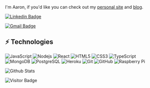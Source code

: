 I'm Aaron, if you'd like you can check out my [personal site](https://ashmortar.io) and [blog](https://ashmortar.io/blog).

[![Linkedin Badge](https://img.shields.io/badge/-aaronrosspdx-blue?style=flat-square&logo=Linkedin&logoColor=white&link=https://www.linkedin.com/in/aaronrosspdx/)](https://www.linkedin.com/in/aaronrosspdx/)


[![Gmail Badge](https://img.shields.io/badge/-ashmortar@gmail.com-c14438?style=flat-square&logo=Gmail&logoColor=white&link=mailto:ashmortar@gmail.com)](mailto:ashmortar@gmail.com)

## ⚡ Technologies

![JavaScript](https://img.shields.io/badge/-JavaScript-black?style=flat-square&logo=javascript)
![Nodejs](https://img.shields.io/badge/-Nodejs-black?style=flat-square&logo=Node.js)
![React](https://img.shields.io/badge/-React-black?style=flat-square&logo=react)
![HTML5](https://img.shields.io/badge/-HTML5-E34F26?style=flat-square&logo=html5&logoColor=white)
![CSS3](https://img.shields.io/badge/-CSS3-1572B6?style=flat-square&logo=css3)
![TypeScript](https://img.shields.io/badge/-TypeScript-007ACC?style=flat-square&logo=typescript)
![MongoDB](https://img.shields.io/badge/-MongoDB-black?style=flat-square&logo=mongodb)
![PostgreSQL](https://img.shields.io/badge/-PostgreSQL-336791?style=flat-square&logo=postgresql)
![Heroku](https://img.shields.io/badge/-Heroku-430098?style=flat-square&logo=heroku)
![Git](https://img.shields.io/badge/-Git-black?style=flat-square&logo=git)
![GitHub](https://img.shields.io/badge/-GitHub-181717?style=flat-square&logo=github)
![Raspberry Pi](https://img.shields.io/badge/-Raspberry%20Pi-C51A4A?style=flat-square&logo=Raspberry-Pi)

![Github Stats](https://github-readme-stats.vercel.app/api?username=ashmortar&count_private=true&show_icons=true&include_all_commits=true)

![Visitor Badge](https://visitor-badge.laobi.icu/badge?page_id=ashmortar.ashmortar)
